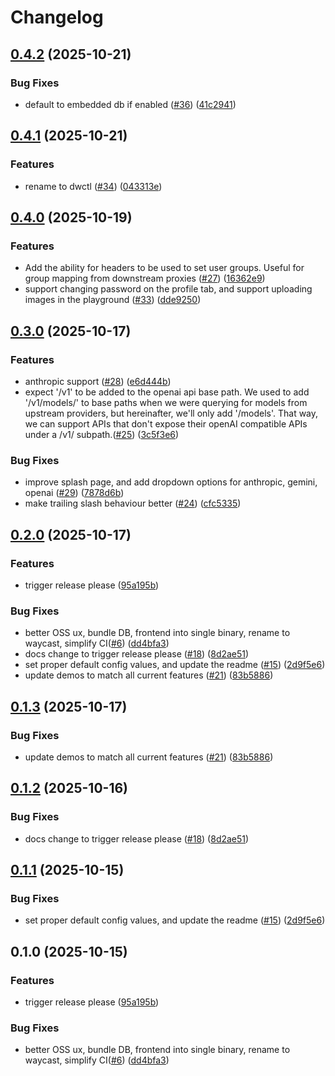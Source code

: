 # Changelog

## [0.4.2](https://github.com/doublewordai/control-layer/compare/v0.4.1...v0.4.2) (2025-10-21)


### Bug Fixes

* default to embedded db if enabled ([#36](https://github.com/doublewordai/control-layer/issues/36)) ([41c2941](https://github.com/doublewordai/control-layer/commit/41c29415825ae75f81adf5293246b6c117503b04))

## [0.4.1](https://github.com/doublewordai/control-layer/compare/v0.4.0...v0.4.1) (2025-10-21)


### Features

* rename to dwctl ([#34](https://github.com/doublewordai/control-layer/issues/34)) ([043313e](https://github.com/doublewordai/control-layer/commit/043313ef373154399cf3d70d9afaa4596a5d739c))

## [0.4.0](https://github.com/doublewordai/control-layer/compare/v0.3.0...v0.4.0) (2025-10-19)


### Features

* Add the ability for headers to be used to set user groups. Useful for group mapping from downstream proxies ([#27](https://github.com/doublewordai/control-layer/issues/27)) ([16362e9](https://github.com/doublewordai/control-layer/commit/16362e9a61228f80e18afad620e2cc0cc9589963))
* support changing password on the profile tab, and support uploading images in the playground ([#33](https://github.com/doublewordai/control-layer/issues/33)) ([dde9250](https://github.com/doublewordai/control-layer/commit/dde9250704142633c4aa039d9514616b9f4f0c11))

## [0.3.0](https://github.com/doublewordai/control-layer/compare/v0.2.0...v0.3.0) (2025-10-17)


### Features

* anthropic support ([#28](https://github.com/doublewordai/control-layer/issues/28)) ([e6d444b](https://github.com/doublewordai/control-layer/commit/e6d444bdd8b84ca248ba2f17d4b4a30a6522adfc))
* expect '/v1' to be added to the openai api base path. We used to add '/v1/models/' to base paths when we were querying for models from upstream providers, but hereinafter, we'll only add '/models'. That way, we can support APIs that don't expose their openAI compatible APIs under a /v1/ subpath.([#25](https://github.com/doublewordai/control-layer/issues/25)) ([3c5f3e6](https://github.com/doublewordai/control-layer/commit/3c5f3e673f1bd214651673ec98377dd1f8cb3120))


### Bug Fixes

* improve splash page, and add dropdown options for anthropic, gemini, openai ([#29](https://github.com/doublewordai/control-layer/issues/29)) ([7878d6b](https://github.com/doublewordai/control-layer/commit/7878d6ba39d4066bd01e8d2ffdc2c84ae00f1f56))
* make trailing slash behaviour better ([#24](https://github.com/doublewordai/control-layer/issues/24)) ([cfc5335](https://github.com/doublewordai/control-layer/commit/cfc533543dc0ba858d5e6c744a53874fd5558b44))

## [0.2.0](https://github.com/doublewordai/control-layer/compare/v0.1.3...v0.2.0) (2025-10-17)


### Features

* trigger release please ([95a195b](https://github.com/doublewordai/control-layer/commit/95a195bf677a6c09114a23a08e60a28143e112f6))


### Bug Fixes

* better OSS ux, bundle DB, frontend into single binary,  rename to waycast, simplify CI([#6](https://github.com/doublewordai/control-layer/issues/6)) ([dd4bfa3](https://github.com/doublewordai/control-layer/commit/dd4bfa3b3d012be33055402805a317b3a7e7766a))
* docs change to trigger release please ([#18](https://github.com/doublewordai/control-layer/issues/18)) ([8d2ae51](https://github.com/doublewordai/control-layer/commit/8d2ae51be6b26b01300c9a3484c484a6b36e0e0d))
* set proper default config values, and update the readme ([#15](https://github.com/doublewordai/control-layer/issues/15)) ([2d9f5e6](https://github.com/doublewordai/control-layer/commit/2d9f5e64690b97a73c673d71118a1d7ebcaf79f9))
* update demos to match all current features ([#21](https://github.com/doublewordai/control-layer/issues/21)) ([83b5886](https://github.com/doublewordai/control-layer/commit/83b5886b32287a1db86c424b2d320cd07a979ffe))

## [0.1.3](https://github.com/doublewordai/control-layer/compare/v0.1.2...v0.1.3) (2025-10-17)


### Bug Fixes

* update demos to match all current features ([#21](https://github.com/doublewordai/control-layer/issues/21)) ([83b5886](https://github.com/doublewordai/control-layer/commit/83b5886b32287a1db86c424b2d320cd07a979ffe))

## [0.1.2](https://github.com/doublewordai/control-layer/compare/v0.1.1...v0.1.2) (2025-10-16)


### Bug Fixes

* docs change to trigger release please ([#18](https://github.com/doublewordai/control-layer/issues/18)) ([8d2ae51](https://github.com/doublewordai/control-layer/commit/8d2ae51be6b26b01300c9a3484c484a6b36e0e0d))

## [0.1.1](https://github.com/doublewordai/control-layer/compare/v0.1.0...v0.1.1) (2025-10-15)


### Bug Fixes

* set proper default config values, and update the readme ([#15](https://github.com/doublewordai/control-layer/issues/15)) ([2d9f5e6](https://github.com/doublewordai/control-layer/commit/2d9f5e64690b97a73c673d71118a1d7ebcaf79f9))

## 0.1.0 (2025-10-15)

### Features

* trigger release please ([95a195b](https://github.com/doublewordai/control-layer/commit/95a195bf677a6c09114a23a08e60a28143e112f6))

### Bug Fixes

* better OSS ux, bundle DB, frontend into single binary,  rename to waycast, simplify CI([#6](https://github.com/doublewordai/control-layer/issues/6)) ([dd4bfa3](https://github.com/doublewordai/control-layer/commit/dd4bfa3b3d012be33055402805a317b3a7e7766a))
